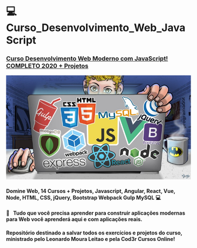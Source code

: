 # :computer: Curso_Desenvolvimento_Web_JavaScript
### <a href="https://www.cod3r.com.br/courses/web-moderno">Curso Desenvolvimento Web Moderno com JavaScript! COMPLETO 2020 + Projetos<a/>
<img width="auto" src="https://github.com/PedroPadilhaPortella/Curso_Desenvolvimento_Web_JavaScript/blob/master/web%20javascript.jpg">

#### Domine Web, 14 Cursos + Projetos, Javascript, Angular, React, Vue, Node, HTML, CSS, jQuery, Bootstrap Webpack Gulp MySQL :computer:

#### :purple_heart: &nbsp; Tudo que você precisa aprender para construir aplicações modernas para Web você aprenderá aqui e com aplicações reais.
#### Repositório destinado a salvar todos os exercícios e projetos do curso, ministrado pelo Leonardo Moura Leitao e pela Cod3r Cursos Online!
